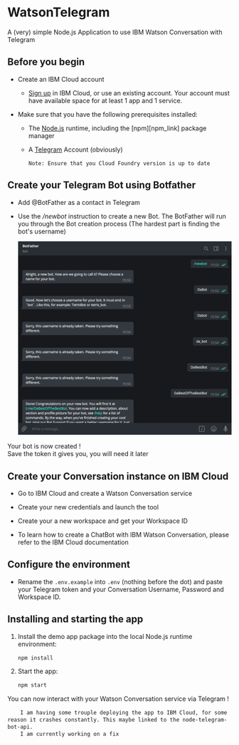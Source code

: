 # WatsonTelegram 

A (very) simple Node.js Application to use IBM Watson Conversation with Telegram

## Before you begin

* Create an IBM Cloud account
    * [Sign up](https://console.ng.bluemix.net/registration/?target=/catalog/%3fcategory=watson) in IBM Cloud, or use an existing account. Your account must have available space for at least 1 app and 1 service.

* Make sure that you have the following prerequisites installed:
    * The [Node.js](https://nodejs.org/#download) runtime, including the [npm][npm_link] package manager
    * A [Telegram](https://telegram.org/) Account (obviously)

          Note: Ensure that you Cloud Foundry version is up to date

## Create your Telegram Bot using Botfather

* Add @BotFather as a contact in Telegram

* Use the */newbot* instruction to create a new Bot. The BotFather will run you through the Bot creation process (The hardest part is finding the bot's username)

    ![BotCreation](images/BotCreation.png)

Your bot is now created !\
Save the token it gives you, you will need it later

## Create your Conversation instance on IBM Cloud

* Go to IBM Cloud and create a Watson Conversation service

* Create your new credentials and launch the tool 

* Create your a new workspace and get your Workspace ID

* To learn how to create a ChatBot with IBM Watson Conversation, please refer to the IBM Cloud documentation


## Configure the environment

* Rename the `.env.example` into `.env` (nothing before the dot) and paste your Telegram token and your Conversation Username, Password and Workspace ID.

## Installing and starting the app

1. Install the demo app package into the local Node.js runtime environment:

    ```bash
    npm install
    ```

1. Start the app:

    ```bash
    npm start
    ```

You can now interact with your Watson Conversation service via Telegram !

        I am having some trouple deploying the app to IBM Cloud, for some reason it crashes constantly. This maybe linked to the node-telegram-bot-api. 
        I am currently working on a fix